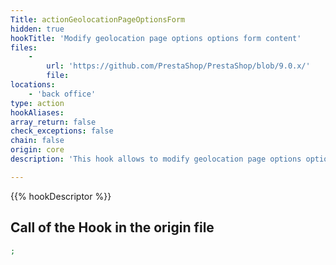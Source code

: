 ```yaml
---
Title: actionGeolocationPageOptionsForm
hidden: true
hookTitle: 'Modify geolocation page options options form content'
files:
    -
        url: 'https://github.com/PrestaShop/PrestaShop/blob/9.0.x/'
        file: 
locations:
    - 'back office'
type: action
hookAliases: 
array_return: false
check_exceptions: false
chain: false
origin: core
description: 'This hook allows to modify geolocation page options options form FormBuilder'

---
```


{{% hookDescriptor %}}

## Call of the Hook in the origin file

```php
;
```
